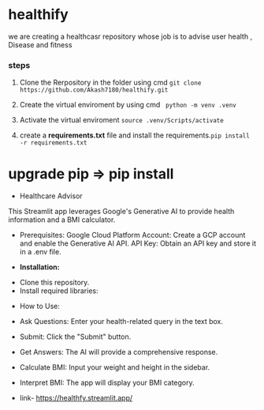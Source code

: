 # healthify
we are creating a healthcasr repository whose job is to advise user health , Disease and fitness

### steps

1. Clone the Rerpository in the folder using cmd ``git clone https://github.com/Akash7180/healthify.git``

2. Create the virtual enviroment by using cmd
`` python -m venv .venv``
3. Activate the virtual enviroment ``source .venv/Scripts/activate``
4. create a **requirements.txt** file and install the requirements.``pip install -r requirements.txt``

# upgrade pip => pip install 

* Healthcare Advisor

This Streamlit app leverages Google's Generative AI to provide health information and a BMI calculator.

* Prerequisites:
Google Cloud Platform Account: Create a GCP account and enable the Generative AI API.
API Key: Obtain an API key and store it in a .env file.

* **Installation:**

- Clone this repository.
- Install required libraries:
* How to Use:

- Ask Questions: Enter your health-related query in the text box.
- Submit: Click the "Submit" button.
- Get Answers: The AI will provide a comprehensive response.
- Calculate BMI: Input your weight and height in the sidebar.
- Interpret BMI: The app will display your BMI category.

- link- https://healthfy.streamlit.app/
